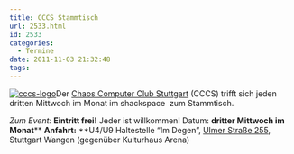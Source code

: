 ```yaml
---
title: CCCS Stammtisch
url: 2533.html
id: 2533
categories:
  - Termine
date: 2011-11-03 21:32:48
tags:
---
```


[![](https://blog.shackspace.de/wp-content/uploads/2011/11/cccs-logo.png "cccs-logo")](https://blog.shackspace.de/wp-content/uploads/2011/11/cccs-logo.png)Der [Chaos Computer Club Stuttgart](http://www.cccs.de/) (CCCS) trifft sich jeden dritten Mittwoch im Monat im shackspace  zum Stammtisch.

_Zum Event:_
**Eintritt frei!** Jeder ist willkommen!
Datum: **dritter Mittwoch im Monat****
**Anfahrt:** **U4/U9 Haltestelle “Im Degen”, [Ulmer Straße 255](../?page_id=713), Stuttgart Wangen (gegenüber Kulturhaus Arena)